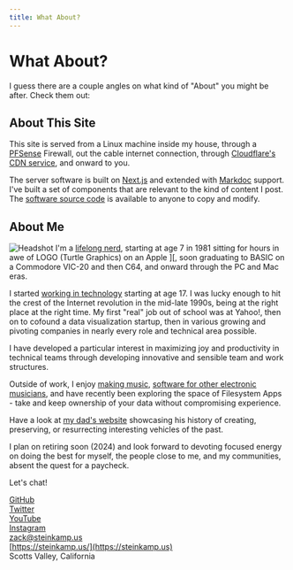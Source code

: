 ```yaml
---
title: What About?
---
```


# What About?

I guess there are a couple angles on what kind of "About" you might be after. Check them out:

## About This Site

This site is served from a Linux machine inside my house, through a [PFSense](https://www.pfsense.org/) Firewall, out the cable internet connection, through [Cloudflare's CDN service](https://www.cloudflare.com/), and onward to you.

The server software is built on [Next.js](https://nextjs.org/) and extended with [Markdoc](https://markdoc.dev/) support. I've built a set of components that are relevant to the kind of content I post. The [software source code](https://github.com/zsteinkamp/steinkamp.us/) is available to anyone to copy and modify.

## About Me

![Headshot](/images/headshot.jpg#right#round)
I'm a [lifelong nerd](/posts/2021-05-22-computer-history), starting at age 7 in 1981 sitting for hours in awe of LOGO (Turtle Graphics) on an Apple ][, soon graduating to BASIC on a Commodore VIC-20 and then C64, and onward through the PC and Mac eras.

I started [working in technology](/resume) starting at age 17. I was lucky enough to hit the crest of the Internet revolution in the mid-late 1990s, being at the right place at the right time. My first "real" job out of school was at Yahoo!, then on to cofound a data visualization startup, then in various growing and pivoting companies in nearly every role and technical area possible.

I have developed a particular interest in maximizing joy and productivity in technical teams through developing innovative and sensible team and work structures.

Outside of work, I enjoy [making music](/music), [software for other electronic musicians](/music-tools), and have recently been exploring the space of Filesystem Apps - take and keep ownership of your data without compromising experience.

Have a look at [my dad's website](https://dick.steinkamp.us/) showcasing his history of creating, preserving, or resurrecting interesting vehicles of the past.

I plan on retiring soon (2024) and look forward to devoting focused energy on doing the best for myself, the people close to me, and my communities, absent the quest for a paycheck.

Let's chat!

[GitHub](http://github.com/zsteinkamp)  
[Twitter](https://twitter.com/zsteinkamp)  
[YouTube](https://www.youtube.com/channel/UCuTj9ukcxpg4esbAaxUW6UA)  
[Instagram](https://www.instagram.com/zsteinkamp/)  
[zack@steinkamp.us](mailto:zack@steinkamp.us)  
[https://steinkamp.us/](https://steinkamp.us)  
Scotts Valley, California

